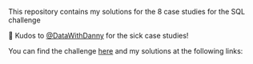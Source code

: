 This repository contains my solutions for the 8 case studies for the SQL challenge  

:raised_hands: Kudos to <a href="https://twitter.com/DataWithDanny">@DataWithDanny</a> for the sick case studies! 

You can find the challenge <a href="https://8weeksqlchallenge.com/">here</a> and my solutions at the following links:


